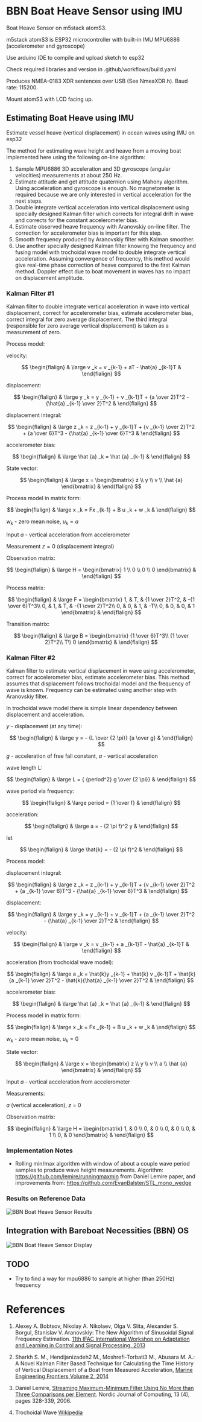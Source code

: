 # BBN Boat Heave Sensor using IMU

Boat Heave Sensor on m5stack atomS3.

m5stack atomS3 is ESP32 microcontroller with built-in IMU MPU6886 (accelerometer and gyroscope)

Use arduino IDE to compile and upload sketch to esp32

Check required libraries and version in .github/workflows/build.yaml

Produces NMEA-0183 XDR sentences over USB (See NmeaXDR.h). Baud rate: 115200.

Mount atomS3 with LCD facing up.

## Estimating Boat Heave using IMU
Estimate vessel heave (vertical displacement) in ocean waves using IMU on esp32

The method for estimating wave height and heave from a moving boat implemented here using the following on-line algorithm:

1. Sample MPU6886 3D acceleration and 3D gyroscope (angular velocities) measurements at about 250 Hz.
2. Estimate attitude and get attitude quaternion using Mahony algorithm. Using acceleration and gyroscope is enough. No magnetometer is required because we are only interested in vertical acceleration for the next steps.
3. Double integrate vertical acceleration into vertical displacement using specially designed Kalman filter which corrects for integral drift in wave and corrects for the constant accelerometer bias.
4. Estimate observed heave frequency with Aranovskiy on-line filter. The correction for accelerometer bias is important for this step.
5. Smooth frequency produced by Aranovskiy filter with Kalman smoother.
6. Use another specially designed Kalman filter knowing the frequency and fusing model with trochoidal wave model to double integrate vertical acceleration. Assuming convergence of frequency, this method would give real-time phase correction of heave compared to the first Kalman method. Doppler effect due to boat movement in waves has no impact on displacement amplitude.

### Kalman Filter #1

Kalman filter to double integrate vertical acceleration in wave
into vertical displacement, correct for accelerometer bias,
estimate accelerometer bias, correct integral for zero average displacement.
The third integral (responsible for zero average vertical displacement)
is taken as a measurement of zero.

Process model:

velocity:

$$
\begin{flalign}
& \large v _k = v _{k-1} + aT - \hat{a} _{k-1}T &
\end{flalign}
$$

displacement:

$$
\begin{flalign}
& \large y _k = y _{k-1} + v _{k-1}T + {a \over 2}T^2 - {\hat{a} _{k-1} \over 2}T^2 &
\end{flalign}
$$

displacement integral:

$$
\begin{flalign}
& \large z _k = z _{k-1} + y _{k-1}T + {v _{k-1} \over 2}T^2 + {a \over 6}T^3 - {\hat{a} _{k-1} \over 6}T^3 &
\end{flalign}
$$

accelerometer bias:

$$
\begin{flalign}
& \large \hat {a} _k = \hat {a} _{k-1} &
\end{flalign}
$$

State vector:

$$
\begin{flalign}
&
\large
x = 
\begin{bmatrix}
z \\
y \\
v \\
\hat {a}
\end{bmatrix}
&
\end{flalign}
$$


Process model in matrix form:

$$
\begin{flalign}
& 
\large 
x _k = Fx _{k-1} + B u _k + w _k
&
\end{flalign}
$$

$w _k$ - zero mean noise,
$u _k = a$


Input $a$ - vertical acceleration from accelerometer

Measurement $z = 0$ (displacement integral)

Observation matrix:

$$
\begin{flalign}
&
\large
H = 
\begin{bmatrix}
1 \\
0 \\
0 \\
0
\end{bmatrix}
&
\end{flalign}
$$

Process matrix:

$$
\begin{flalign}
& \large
F = 
\begin{bmatrix}
1, & T, & {1 \over 2}T^2, & -{1 \over 6}T^3\\
0, & 1, & T, &       -{1 \over 2}T^2\\
0, & 0, & 1, &       -T\\
0, & 0, & 0, &       1
\end{bmatrix}
&
\end{flalign}
$$

Transition matrix:

$$
\begin{flalign}
& \large
B = 
\begin{bmatrix}
{1 \over 6}T^3\\
{1 \over 2}T^2\\
T\\
0
\end{bmatrix}
&
\end{flalign}
$$

### Kalman Filter #2

Kalman filter to estimate vertical displacement in wave using accelerometer, 
correct for accelerometer bias, estimate accelerometer bias. This method
assumes that displacement follows trochoidal model and the frequency of
wave is known. Frequency can be estimated using another step with Aranovskiy filter.

In trochoidal wave model there is simple linear dependency between displacement and 
acceleration.

$y$ - displacement (at any time):

$$
\begin{flalign}
& \large
y = - {L \over {2 \pi}}  {a \over g}
&
\end{flalign}
$$

$g$ - acceleration of free fall constant, 
$a$ - vertical acceleration

wave length L: 

$$
\begin{flalign}
& \large
L = { {period^2} g \over {2 \pi}}
&
\end{flalign}
$$


wave period via frequency:

$$
\begin{flalign}
& \large
period = {1 \over f}
&
\end{flalign}
$$

acceleration:

$$
\begin{flalign}
& \large
a = - (2  \pi  f)^2  y
&
\end{flalign}
$$

let

$$
\begin{flalign}
& \large
\hat{k} = - (2 \pi f)^2
&
\end{flalign}
$$

Process model:

displacement integral:

$$
\begin{flalign}
& \large z _k = z _{k-1} + y _{k-1}T + {v _{k-1} \over 2}T^2 + {a _{k-1} \over 6}T^3 - {\hat{a} _{k-1} \over 6}T^3 &
\end{flalign}
$$

displacement:

$$
\begin{flalign}
& \large y _k = y _{k-1} + v _{k-1}T + {a _{k-1} \over 2}T^2 - {\hat{a} _{k-1} \over 2}T^2 &
\end{flalign}
$$

velocity:

$$
\begin{flalign}
& \large v _k = v _{k-1} + a _{k-1}T - \hat{a} _{k-1}T &
\end{flalign}
$$


acceleration (from trochoidal wave model):

$$
\begin{flalign}
& \large  a _k = \hat{k}y _{k-1} + \hat{k} v _{k-1}T + \hat{k}{a _{k-1} \over 2}T^2 - \hat{k}{\hat{a} _{k-1} \over 2}T^2  &
\end{flalign}
$$


accelerometer bias:

$$
\begin{flalign}
& \large \hat {a} _k = \hat {a} _{k-1} &
\end{flalign}
$$


Process model in matrix form:

$$
\begin{flalign}
& 
\large 
x _k = Fx _{k-1} + B u _k + w _k
&
\end{flalign}
$$

$w _k$ - zero mean noise,
$u _k = 0$

State vector:

$$
\begin{flalign}
&
\large
x = 
\begin{bmatrix}
z \\
y \\
v \\
a \\
\hat {a}
\end{bmatrix}
&
\end{flalign}
$$


Input $a$ - vertical acceleration from accelerometer

Measurements:
    
$a$ (vertical acceleration), $z$ = 0

Observation matrix:

$$
\begin{flalign}
&
\large
H = 
\begin{bmatrix}
1, & 0 \\
0, & 0 \\
0, & 0 \\
0, & 1 \\
0, & 0
\end{bmatrix}
&
\end{flalign}
$$


### Implementation Notes

* Rolling min/max algorithm with window of about a couple wave period samples to produce wave height measurements.
Algorithm:
https://github.com/lemire/runningmaxmin from Daniel Lemire paper, and improvements from: https://github.com/EvanBalster/STL_mono_wedge

### Results on Reference Data

![BBN Boat Heave Sensor Results](bbn_wave_freq_m5atomS3/tests/wave_results.png?raw=true "BBN Boat Heave Sensor Results")

## Integration with Bareboat Necessities (BBN) OS

![BBN Boat Heave Sensor Display](bbn_wave_freq_m5atomS3/tests/bbn_heave.png?raw=true "BBN Boat Heave Sensor Display")

## TODO

* Try to find a way for mpu6886 to sample at higher (than 250Hz) frequency

# References

1. Alexey A. Bobtsov, Nikolay A. Nikolaev, Olga V. Slita, Alexander S. Borgul, Stanislav V. Aranovskiy: The New Algorithm of Sinusoidal Signal Frequency Estimation. [11th IFAC International Workshop on
Adaptation and Learning in Control and Signal Processing, 2013](https://www.sciencedirect.com/science/article/pii/S1474667016329421)

2. Sharkh S. M., Hendijanizadeh2 M., Moshrefi-Torbati3 M., Abusara M. A.: A Novel Kalman Filter Based Technique for Calculating the Time History of Vertical Displacement of a Boat from Measured Acceleration, [Marine Engineering Frontiers Volume 2, 2014](https://www.researchgate.net/profile/Mehdi-Hendijanizadeh/publication/264713649_A_Novel_Kalman_Filter_Based_Technique_for_Calculating_the_Time_History_of_Vertical_Displacement_of_a_Boat_from_Measured_Acceleration/links/53ec88db0cf24f241f1584c5/A-Novel-Kalman-Filter-Based-Technique-for-Calculating-the-Time-History-of-Vertical-Displacement-of-a-Boat-from-Measured-Acceleration.pdf "Marine Engineering Frontiers Volume 2, 2014")

3. Daniel Lemire, [Streaming Maximum-Minimum Filter Using No More than 
Three Comparisons per Element](http://arxiv.org/abs/cs.DS/0610046). Nordic Journal of Computing, 13 (4), pages 328-339, 2006.

4. Trochoidal Wave [Wikipedia](https://en.wikipedia.org/wiki/Trochoidal_wave)

